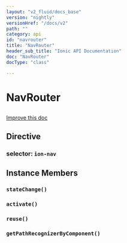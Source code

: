 ```yaml
---
layout: "v2_fluid/docs_base"
version: "nightly"
versionHref: "/docs/v2"
path: ""
category: api
id: "navrouter"
title: "NavRouter"
header_sub_title: "Ionic API Documentation"
doc: "NavRouter"
docType: "class"

---
```










<h1 class="api-title">
<a class="anchor" name="nav-router" href="#nav-router"></a>

NavRouter






</h1>

<a class="improve-v2-docs" href="http://github.com/driftyco/ionic/edit/2.0//ionic/components/nav/nav-router.ts#L8">
Improve this doc
</a>








<h2><a class="anchor" name="Directive" href="#Directive"></a>Directive</h2>
<h3>selector: <code>ion-nav</code></h3>
<!-- @usage tag -->


<!-- @property tags -->



<!-- instance methods on the class -->

<h2><a class="anchor" name="instance-members" href="#instance-members"></a>Instance Members</h2>

<div id="stateChange"></div>

<h3>
<a class="anchor" name="stateChange" href="#stateChange"></a>
<code>stateChange()</code>
  

</h3>












<div id="activate"></div>

<h3>
<a class="anchor" name="activate" href="#activate"></a>
<code>activate()</code>
  

</h3>












<div id="reuse"></div>

<h3>
<a class="anchor" name="reuse" href="#reuse"></a>
<code>reuse()</code>
  

</h3>












<div id="getPathRecognizerByComponent"></div>

<h3>
<a class="anchor" name="getPathRecognizerByComponent" href="#getPathRecognizerByComponent"></a>
<code>getPathRecognizerByComponent()</code>
  

</h3>










<!-- related link --><!-- end content block -->


<!-- end body block -->

